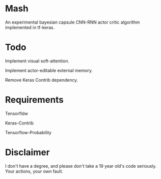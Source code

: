 # Mash
An experimental bayesian capsule CNN-RNN actor critic algorithm implemented in tf-keras.

# Todo
Implement visual soft-attention.

Implement actor-editable external memory.

Remove Keras Contrib dependency.

# Requirements
Tensorfldw

Keras-Contrib

Tensorflow-Probability

# Disclaimer
I don't have a degree, and please don't take a 19 year old's code seriously. Your actions, your own fault.
